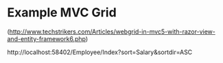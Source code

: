 # Example MVC Grid


(http://www.techstrikers.com/Articles/webgrid-in-mvc5-with-razor-view-and-entity-framework6.php)


http://localhost:58402/Employee/Index?sort=Salary&sortdir=ASC

